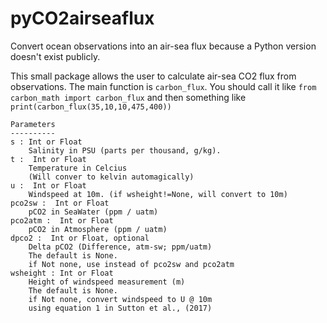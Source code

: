 # pyCO2airseaflux
Convert ocean observations into an air-sea flux because a Python version doesn't exist publicly.

This small package allows the user to calculate air-sea CO2 flux from observations. The main function is `carbon_flux`. You should call it like `from carbon_math import carbon_flux` and then something like `print(carbon_flux(35,10,10,475,400))`



    Parameters
    ----------
    s : Int or Float
        Salinity in PSU (parts per thousand, g/kg).
    t :  Int or Float
        Temperature in Celcius
        (Will conver to kelvin automagically)
    u :  Int or Float
        Windspeed at 10m. (if wsheight!=None, will convert to 10m)
    pco2sw :  Int or Float
        pCO2 in SeaWater (ppm / uatm)
    pco2atm :  Int or Float
        pCO2 in Atmosphere (ppm / uatm)
    dpco2 :  Int or Float, optional
        Delta pCO2 (Difference, atm-sw; ppm/uatm)
        The default is None.
        if Not none, use instead of pco2sw and pco2atm
    wsheight : Int or Float
        Height of windspeed measurement (m)
        The default is None.
        if Not none, convert windspeed to U @ 10m
        using equation 1 in Sutton et al., (2017)
